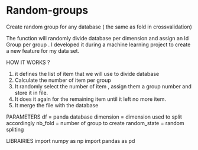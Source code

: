# Random-groups
Create random group for any database ( the same as fold in crossvalidation)


The function will randomly divide database per dimension and assign an Id Group per group .
I developed it during a machine learning project to create a new feature for my data set. 

HOW IT WORKS ? 
  1. it defines the list of item that we will use to divide database
  2. Calculate the number of item per group 
  3. It randomly select the number of item , assign them a group number and store it in file. 
  4. It does it again for the remaining item until it left no more item. 
  5. It merge the file with the database 

PARAMETERS 
  df = panda database 
  dimension = dimension used  to split accordingly 
  nb_fold = number of group to create 
  random_state = random spliting 


LIBRAIRIES 
  import numpy as np
  import pandas as pd
  
